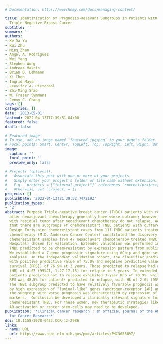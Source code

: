```yaml
---
# Documentation: https://wowchemy.com/docs/managing-content/

title: Identification of Prognosis-Relevant Subgroups in Patients with Chemoresistant
  Triple Negative Breast Cancer
subtitle: ''
summary: ''
authors:
- Ke-Da Yu
- Rui Zhu
- Ming Zhan
- Angel A. Rodriguez
- Wei Yang
- Stephen Wong
- Andreas Makris
- Brian D. Lehmann
- Xi Chen
- Ingrid Mayer
- Jennifer A. Pietenpol
- Zhi-Ming Shao
- W. Fraser Symmans
- Jenny C. Chang
tags: []
categories: []
date: '2013-05-01'
lastmod: 2022-04-13T17:39:53-04:00
featured: false
draft: false

# Featured image
# To use, add an image named `featured.jpg/png` to your page's folder.
# Focal points: Smart, Center, TopLeft, Top, TopRight, Left, Right, BottomLeft, Bottom, BottomRight.
image:
  caption: ''
  focal_point: ''
  preview_only: false

# Projects (optional).
#   Associate this post with one or more of your projects.
#   Simply enter your project's folder or file name without extension.
#   E.g. `projects = ["internal-project"]` references `content/project/deep-learning/index.md`.
#   Otherwise, set `projects = []`.
projects: []
publishDate: '2022-04-13T21:39:52.747219Z'
publication_types:
- '2'
abstract: Purpose Triple-negative breast cancer (TNBC) patients with residual disease
  after neoadjuvant chemotherapy generally have worse outcome; however, some patients
  with residual tumor after neoadjuvant chemotherapy do not relapse. We hypothesize
  that there are subgroups of chemoresistant TNBC patients with different prognosis.  Experimental
  Design Forty-nine chemoresistant cases from 111 TNBC patients treated with neoadjuvant
  chemotherapy (M.D. Anderson Cancer Center) constituted the discovery cohort, 25
  chemoresistant samples from 47 neoadjuvant chemotherapy-treated TNBC (The Methodist
  Hospital) chosen for validation. Extended validation was performed in 269 operable
  TNBC predicted to be chemoresistant by expression pattern from published data sets.  Results
  We established a 7-gene prognostic signature using dChip and gene set enrichment
  analyses. In the independent validation cohort, the classifier predicted correctly
  with positive predictive value of 75.0% and negative predictive value (i.e., relapse-free
  survival [RFS]) of 76.9% at 3 years. Those predicted to relapse had a hazard ratio
  (HR) of 4.67 (95%CI, 1.27–17.15) for relapse in 3 years. In extended validation,
  patients predicted not to relapse exhibited 3-year RFS of 78.9%, while the 3-year
  RFS was 48.5% for patients predicted to relapse, with HR of 2.61 (95%CI, 1.52–4.49).
  The TNBC subgroup predicted to have relatively favorable prognosis was characterized
  by high expression of “luminal-like” genes (androgen-receptor [AR] and GATA3); while
  the subgroup with worse prognosis was characterized by expression of cancer stem-cell
  markers.  Conclusion We developed a clinically relevant signature for patients with
  chemoresistant TNBC. For these women, new therapeutic strategies like targeting
  AR-activation or cancer stem-cells may need to be developed.
publication: '*Clinical cancer research : an official journal of the American Association
  for Cancer Research*'
doi: 10.1158/1078-0432.CCR-12-2986
links:
- name: URL
  url: https://www.ncbi.nlm.nih.gov/pmc/articles/PMC3655097/
---
```

